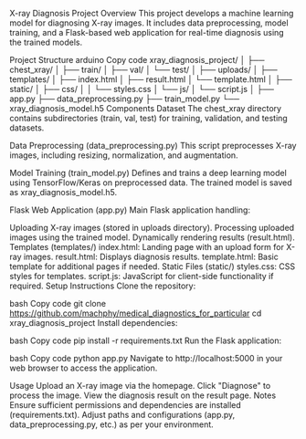 X-ray Diagnosis Project
Overview
This project develops a machine learning model for diagnosing X-ray images. It includes data preprocessing, model training, and a Flask-based web application for real-time diagnosis using the trained models.

Project Structure
arduino
Copy code
xray_diagnosis_project/
│
├── chest_xray/
│   ├── train/
│   ├── val/
│   └── test/
│
├── uploads/
│
├── templates/
│   ├── index.html
│   ├── result.html
│   └── template.html
│
├── static/
│   ├── css/
│   │   └── styles.css
│   └── js/
│       └── script.js
│
├── app.py
├── data_preprocessing.py
├── train_model.py
└── xray_diagnosis_model.h5
Components
Dataset
The chest_xray directory contains subdirectories (train, val, test) for training, validation, and testing datasets.

Data Preprocessing (data_preprocessing.py)
This script preprocesses X-ray images, including resizing, normalization, and augmentation.

Model Training (train_model.py)
Defines and trains a deep learning model using TensorFlow/Keras on preprocessed data. The trained model is saved as xray_diagnosis_model.h5.

Flask Web Application (app.py)
Main Flask application handling:

Uploading X-ray images (stored in uploads directory).
Processing uploaded images using the trained model.
Dynamically rendering results (result.html).
Templates (templates/)
index.html: Landing page with an upload form for X-ray images.
result.html: Displays diagnosis results.
template.html: Basic template for additional pages if needed.
Static Files (static/)
styles.css: CSS styles for templates.
script.js: JavaScript for client-side functionality if required.
Setup Instructions
Clone the repository:

bash
Copy code
git clone https://github.com/machphy/medical_diagnostics_for_particular
cd xray_diagnosis_project
Install dependencies:

bash
Copy code
pip install -r requirements.txt
Run the Flask application:

bash
Copy code
python app.py
Navigate to http://localhost:5000 in your web browser to access the application.

Usage
Upload an X-ray image via the homepage.
Click "Diagnose" to process the image.
View the diagnosis result on the result page.
Notes
Ensure sufficient permissions and dependencies are installed (requirements.txt).
Adjust paths and configurations (app.py, data_preprocessing.py, etc.) as per your environment.
